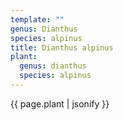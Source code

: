 ```yaml
---
template: ""
genus: Dianthus
species: alpinus
title: Dianthus alpinus
plant:
  genus: dianthus
  species: alpinus
---
```

{{ page.plant | jsonify }}



